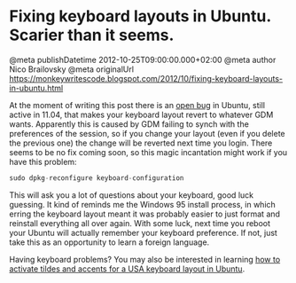 # Fixing keyboard layouts in Ubuntu. Scarier than it seems.

@meta publishDatetime 2012-10-25T09:00:00.000+02:00
@meta author Nico Brailovsky
@meta originalUrl https://monkeywritescode.blogspot.com/2012/10/fixing-keyboard-layouts-in-ubuntu.html

At the moment of writing this post there is an [open bug](https://bugs.launchpad.net/ubuntu/+source/gnome-control-center/+bug/591895) in Ubuntu, still active in 11.04, that makes your keyboard layout revert to whatever GDM wants. Apparently this is caused by GDM failing to synch with the preferences of the session, so if you change your layout (even if you delete the previous one) the change will be reverted next time you login. There seems to be no fix coming soon, so this magic incantation might work if you have this problem:

```c++
sudo dpkg-reconfigure keyboard-configuration
```

This will ask you a lot of questions about your keyboard, good luck guessing. It kind of reminds me the Windows 95 install process, in which erring the keyboard layout meant it was probably easier to just format and reinstall everything all over again. With some luck, next time you reboot your Ubuntu will actually remember your keyboard preference. If not, just take this as an opportunity to learn a foreign language.

Having keyboard problems? You may also be interested in learning [how to activate tildes and accents for a USA keyboard layout in Ubuntu](md_blog/2011/0908_ActivatingtildesandaccentsforaUSAkeyboardlayoutinUbuntu.md).

